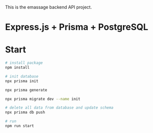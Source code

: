This is the emassage backend API project.

# Express.js + Prisma + PostgreSQL

# Start
```bash
# install package
npm install

# init database
npx prisma init

npx prisma generate

npx prisma migrate dev --name init

# delete all data from database and update schema
npx prisma db push

# run
npm run start

```
